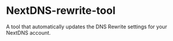 # NextDNS-rewrite-tool
A tool that automatically updates the DNS Rewrite settings for your NextDNS account.
